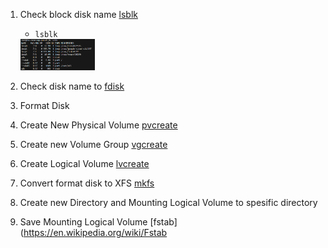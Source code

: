 1.  Check block disk name [lsblk](https://www.geeksforgeeks.org/lsblk-command-in-linux-with-examples/)
    -  ```lsblk```<br />
      <img src="images/x1. lsblk.png" height="50" />
       

2.  Check disk name to [fdisk](https://www.geeksforgeeks.org/fdisk-command-in-linux-with-examples/)


3.  Format Disk


4.  Create New Physical Volume [pvcreate](https://www.thegeekdiary.com/pvcreate-command-examples-in-linux/)


5.  Create new Volume Group [vgcreate](https://www.thegeekdiary.com/vgcreate-command-examples-in-linux/)


6.  Create Logical Volume [lvcreate](https://www.thegeekdiary.com/lvcreate-command-examples-in-linux/)


7.  Convert format disk to XFS [mkfs](https://www.geeksforgeeks.org/mkfs-command-in-linux-with-examples/)


8.  Create new Directory and Mounting Logical Volume to spesific directory


9.  Save Mounting Logical Volume [fstab](https://en.wikipedia.org/wiki/Fstab



